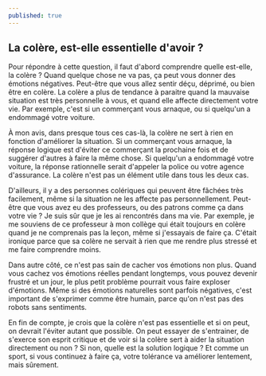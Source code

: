 ```yaml
---
published: true
---
```

## La colère, est-elle essentielle d'avoir ?

Pour répondre à cette question, il faut d'abord comprendre quelle est-elle, la colère ? Quand quelque chose ne va pas, ça peut vous donner des émotions négatives. Peut-être que vous allez sentir déçu, déprimé, ou bien être en colère. La colère a plus de tendance à paraitre quand la mauvaise situation est très personnelle à vous, et quand elle affecte directement votre vie. Par exemple, c'est si un commerçant vous arnaque, ou si quelqu'un a endommagé votre voiture.

À mon avis, dans presque tous ces cas-là, la colère ne sert à rien en fonction d'améliorer la situation. Si un commerçant vous arnaque, la réponse logique est d'éviter ce commerçant la prochaine fois et de suggérer d'autres à faire la même chose. Si quelqu'un a endommagé votre voiture, la réponse rationnelle serait d'appeler la police ou votre agence d'assurance. La colère n'est pas un élément utile dans tous les deux cas.

D'ailleurs, il y a des personnes colériques qui peuvent être fâchées très facilement, même si la situation ne les affecte pas personnellement. Peut-être que vous avez eu des professeurs, ou des patrons comme ça dans votre vie ? Je suis sûr que je les ai rencontrés dans ma vie. Par exemple, je me souviens de ce professeur à mon collège qui était toujours en colère quand je ne comprenais pas la leçon, même si j'essayais de faire ça. C'était ironique parce que sa colère ne servait à rien que me rendre plus stressé et me faire comprendre moins.

Dans autre côté, ce n'est pas sain de cacher vos émotions non plus. Quand vous cachez vos émotions réelles pendant longtemps, vous pouvez devenir frustré et un jour, le plus petit problème pourrait vous faire exploser d'émotions. Même si des émotions naturelles sont parfois négatives, c'est important de s'exprimer comme être humain, parce qu'on n'est pas des robots sans sentiments.

En fin de compte, je crois que la colère n'est pas essentielle et si on peut, on devrait l'éviter autant que possible. On peut essayer de s'entrainer, de s'exerce son esprit critique et de voir si la colère sert à aider la situation directement ou non ? Si non, quelle est la solution logique ? Et comme un sport, si vous continuez à faire ça, votre tolérance va améliorer lentement, mais sûrement.